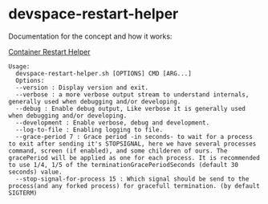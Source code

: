 # devspace-restart-helper

Documentation for the concept and how it works:

[Container Restart Helper](https://devspace.sh/cli/docs/configuration/images/inject-restart-helper)

```shell
Usage: 
  devspace-restart-helper.sh [OPTIONS] CMD [ARG...]
  Options:
  --version : Display version and exit.
  --verbose : a more verbose output stream to understand internals, generally used when debugging and/or developing.
  --debug : Enable debug output, Like verbose it is generally used when debugging and/or developing.
  --development : Enable verbose, debug and development.
  --log-to-file : Enabling logging to file.
  --grace-period 7 : Grace period -in seconds- to wait for a process to exit after sending it's STOPSIGNAL, here we have several processes command, screen (if enabled), and some childeren of ours. The gracePeriod will be applied as one for each process. It is recommended to use 1/4, 1/5 of the terminationGracePeriodSeconds (default 30 seconds) value.
  --stop-signal-for-process 15 : Which signal should be send to the process(and any forked process) for gracefull termination. (by default SIGTERM)
```
